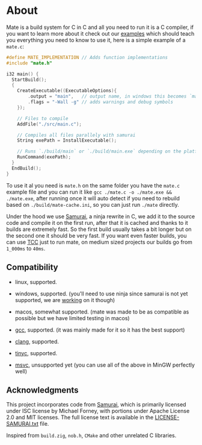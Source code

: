 # About
Mate is a build system for C in C and all you need to run it is a C compiler, if you want to learn more about it check out our [examples](./examples) which should
teach you everything you need to know to use it, here is a simple example of a `mate.c`:

```c 
#define MATE_IMPLEMENTATION // Adds function implementations 
#include "mate.h"

i32 main() {
  StartBuild();
  {
    CreateExecutable((ExecutableOptions){
        .output = "main",   // output name, in windows this becomes `main.exe` automatically and on linux it stays as `main`
        .flags = "-Wall -g" // adds warnings and debug symbols
    });

    // Files to compile
    AddFile("./src/main.c");

    // Compiles all files parallely with samurai
    String exePath = InstallExecutable();

    // Runs `./build/main` or `./build/main.exe` depending on the platform
    RunCommand(exePath);
  }
  EndBuild();
}
```

To use it al you need is `mate.h` on the same folder you have the `mate.c` example file and you can run it like `gcc ./mate.c -o ./mate.exe && ./mate.exe`, after running once
it will auto detect if you need to rebuild based on `./build/mate-cache.ini`, so you can just run `./mate` directly.

Under the hood we use [Samurai](https://github.com/michaelforney/samurai), a ninja rewrite in C, we add it to the source code and compile it on the first run, after that
it is cached and thanks to it builds are extremely fast. So the first build usually takes a bit longer but on the second one it should be very fast. If you want even faster 
builds, you can use [TCC](https://bellard.org/tcc/) just to run mate, on medium sized projects our builds go from `1_000ms` to `40ms`.

## Compatibility
- linux, supported.
- windows, supported. (you'll need to use ninja since samurai is not yet supported, we are [working](https://github.com/TomasBorquez/mate.h/issues/2) on it though)
- macos, somewhat supported. (mate was made to be as compatible as possible but we have limited testing in macos)

- [gcc](https://gcc.gnu.org/), supported. (it was mainly made for it so it has the best support)
- [clang](https://releases.llvm.org/), supported.
- [tinyc](https://bellard.org/tcc/), supported.
- [msvc](https://visualstudio.microsoft.com/vs/features/cplusplus/), unsupported yet (you can use all of the above in MinGW perfectly well)

## Acknowledgments
This project incorporates code from [Samurai](https://github.com/michaelforney/samurai), which is primarily licensed under ISC license by Michael Forney, 
with portions under Apache License 2.0 and MIT licenses. The full license text is available in the [LICENSE-SAMURAI.txt](./LICENSE-SAMURAI.txt) file.

Inspired from `build.zig`, `nob.h`, `CMake` and other unrelated C libraries.
